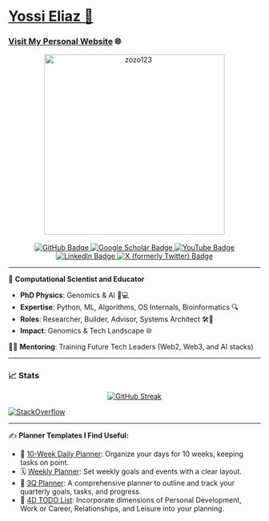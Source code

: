 # [Yossi Eliaz 🌟](https://github.com/zozo123)

### [Visit My Personal Website](https://yossieliaz.netlify.app/) 🌐

<div align="center">
<div id="header">
  <a href="#" onclick="return false;">
    <img src="https://media.giphy.com/media/9zXG9hZsLAa3x4xEaV/giphy.gif" width="360" alt="zozo123"/>
  </a>
</div>
<br/>
  <div id="badges">
    <a href="https://github.com/zozo123" target="_blank">
      <img src="https://img.shields.io/badge/-Explore%20on%20GitHub-181717?style=for-the-badge&logo=github&logoColor=white" alt="GitHub Badge"/>
    </a>
    <a href="https://scholar.google.com/citations?user=NL1ZyOgAAAAJ&hl=en" target="_blank">
      <img src="https://img.shields.io/badge/Google%20Scholar-4285F4?style=for-the-badge&logo=google-scholar&logoColor=white" alt="Google Scholar Badge"/>
    </a>
    <a href="https://youtube.com/channel/UCkm7FnFBfaKUNKQBLF7TDOQ" target="_blank">
      <img src="https://img.shields.io/youtube/channel/subscribers/UCkm7FnFBfaKUNKQBLF7TDOQ?style=for-the-badge&logo=youtube&logoColor=white&color=FF0000" alt="YouTube Badge"/>
    </a>
    <a href="https://www.linkedin.com/in/yossi-eliaz/" target="_blank">
      <img src="https://img.shields.io/badge/-Connect%20on%20LinkedIn-0077B5?style=for-the-badge&logo=linkedin&logoColor=white" alt="LinkedIn Badge"/>
    </a>
    <a href="https://x.com/YossiEliaz" target="_blank">
      <img src="https://img.shields.io/badge/Follow%20on%20X-000000?style=for-the-badge&logo=x&logoColor=white" alt="X (formerly Twitter) Badge"/>
    </a>
  </div>
</div>

---

🚀 **Computational Scientist and Educator**

- **PhD Physics**: Genomics & AI 🧬💻
- **Expertise**: Python, ML, Algorithms, OS Internals, Bioinformatics 🔍
- **Roles**: Researcher, Builder, Advisor, Systems Architect 🛠️🧠
- **Impact**: Genomics & Tech Landscape 🌐

👨‍🏫 **Mentoring**: Training Future Tech Leaders (Web2, Web3, and AI stacks)

---

### 📈 **Stats**

<div align="center">
  <a href="https://git.io/streak-stats">
    <img src="https://streak-stats.demolab.com?user=zozo123&mode=weekly&date_format=M%20j%5B%2C%20Y%5D" alt="GitHub Streak" />
  </a>
</div>


[![StackOverflow](https://github-readme-stackoverflow.vercel.app/?userID=1031417&layout=compact)](https://stackoverflow.com/users/1031417/0x90)


---

✍️ **Planner Templates I Find Useful:**
- 📅 [10-Week Daily Planner](https://drive.google.com/file/d/1YEM3lrmuoIExAOsH6ys8d07lsIMGpUhY/view?usp=drive_link): Organize your days for 10 weeks, keeping tasks on point.
- 🗓️ [Weekly Planner](https://drive.google.com/file/d/1wbC2p3pvxCm4HDWSmY27Zm1AdpXRrufT/view?usp=drive_link): Set weekly goals and events with a clear layout.
- 📘 [3Q Planner](https://drive.google.com/file/d/17J5xEN3MGUZTKGpFQpfe_d44JKEkZplI/view?usp=drive_link): A comprehensive planner to outline and track your quarterly goals, tasks, and progress.
- 📝 [4D TODO List](https://drive.google.com/file/d/104GAcuFoFXtbVUK1JUHsZSSJ-IbQHwuN/view?usp=drive_link): Incorporate dimensions of Personal Development, Work or Career, Relationships, and Leisure into your planning.

